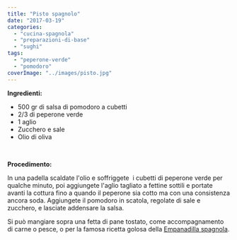 ```yaml
---
title: "Pisto spagnolo"
date: "2017-03-19"
categories: 
  - "cucina-spagnola"
  - "preparazioni-di-base"
  - "sughi"
tags: 
  - "peperone-verde"
  - "pomodoro"
coverImage: "../images/pisto.jpg"
---
```


**Ingredienti:**

- 500 gr di salsa di pomodoro a cubetti
- 2/3 di peperone verde
- 1 aglio
- Zucchero e sale
- Olio di oliva

 

**Procedimento:**

In una padella scaldate l'olio e soffriggete  i cubetti di peperone verde per qualche minuto, poi aggiungete l'aglio tagliato a fettine sottili e portate avanti la cottura fino a quando il peperone sia cotto ma con una consistenza ancora soda. Aggiungete il pomodoro in scatola, regolate di sale e zucchero, e lasciate addensare la salsa.

Si può mangiare sopra una fetta di pane tostato, come accompagnamento di carne o pesce, o per la famosa ricetta golosa della [Empanadilla spagnola](https://cucinadalnord.it/empanadilla-spagnola/).
